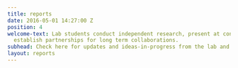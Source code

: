 ```yaml
---
title: reports
date: 2016-05-01 14:27:00 Z
position: 4
welcome-text: Lab students conduct independent research, present at conferences, and
  establish partnerships for long term collaborations.
subhead: Check here for updates and ideas-in-progress from the lab and the field.
layout: reports
---
```


